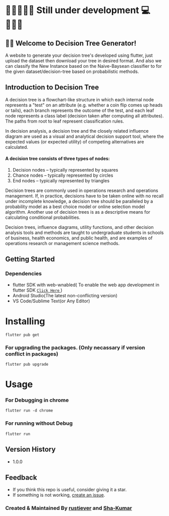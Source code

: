 # 💪🏻👨🏻‍💻 Still under development 💻🕵🏻‍♂️

## 🙏🏻 Welcome to Decision Tree Generator!

A website to generate your decision tree's developed using flutter, just upload the dataset then download your tree in desired format. And also we can classify the New Instance based on the Naive-Baysean classifier to for the given dataset/decision-tree based on probabilistic methods.

## Introduction to Decision Tree
A decision tree is a flowchart-like structure in which each internal node represents a "test" on an attribute (e.g. whether a coin flip comes up heads or tails), each branch represents the outcome of the test, and each leaf node represents a class label (decision taken after computing all attributes). The paths from root to leaf represent classification rules.

In decision analysis, a decision tree and the closely related influence diagram are used as a visual and analytical decision support tool, where the expected values (or expected utility) of competing alternatives are calculated.

#### A decision tree consists of three types of nodes:
1. Decision nodes – typically represented by squares
1. Chance nodes – typically represented by circles
1. End nodes – typically represented by triangles

Decision trees are commonly used in operations research and operations management. If, in practice, decisions have to be taken online with no recall under incomplete knowledge, a decision tree should be paralleled by a probability model as a best choice model or online selection model algorithm. Another use of decision trees is as a descriptive means for calculating conditional probabilities.

Decision trees, influence diagrams, utility functions, and other decision analysis tools and methods are taught to undergraduate students in schools of business, health economics, and public health, and are examples of operations research or management science methods.

## Getting Started

### Dependencies

- flutter SDK with web-wnabled( To enable the web app development in flutter SDK  [  ```Click Here```  ](https://flutter.dev/docs/get-started/web) )
- Android Studio(The latest non-conflicting version)
- VS Code/Sublime Text(or Any Editor) 

# Installing

```
flutter pub get
```

### For upgrading the packages. (Only necassary if version conflict in packages)
```
flutter pub upgrade
```

# Usage

### For Debugging in chrome

```
flutter run -d chrome
```
### For running without Debug

```
flutter run
```


## Version History

- 1.0.0



## Feedback

- If you think this repo is useful, consider giving it a star.
- If something is not working, [create an issue](https://github.com/Sha-Kumar/Decision_Tree_Generator/issues/new).

### Created & Maintained By [rustiever](https://github.com/rustiever) and [Sha-Kumar](https://github.com/Sha-Kumar)
